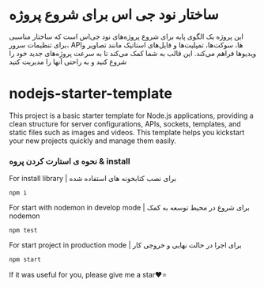 # ساختار نود جی اس برای شروع پروژه
این پروژه یک الگوی پایه برای شروع پروژه‌های نود جی‌اس است که ساختار مناسبی برای تنظیمات سرور، API‌ها، سوکت‌ها، تمپلیت‌ها و فایل‌های استاتیک مانند تصاویر و ویدیوها فراهم می‌کند. این قالب به شما کمک می‌کند تا به سرعت پروژه‌های جدید خود را شروع کنید و به راحتی آنها را مدیریت کنید


# nodejs-starter-template
This project is a basic starter template for Node.js applications, providing a clean structure for server configurations, APIs, sockets, templates, and static files such as images and videos. This template helps you kickstart your new projects quickly and manage them easily.


### نحوه ی استارت کردن پروه & install
For install library | برای نصب کتابخونه های استفاده شده 
```TERMINAL
npm i
```
For start with nodemon in develop mode | برای شروع در محیط توسعه به کمک nodemon
```TERMINAL
npm test
```
For start project in production mode | برای اجرا در حالت نهایی و خروجی کار
```TERMINAL
npm start
```

If it was useful for you, please give me a star❤️⭐
